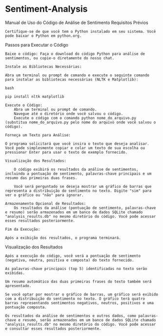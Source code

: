 # Sentiment-Analysis
 
Manual de Uso do Código de Análise de Sentimento
Requisitos Prévios

    Certifique-se de que você tem o Python instalado em seu sistema. Você pode baixar o Python em python.org.

Passos para Executar o Código

    Baixe o código: Faça o download do código Python para análise de sentimentos, ou copie-o diretamente do nosso chat.

    Instale as Bibliotecas Necessárias:

    Abra um terminal ou prompt de comando e execute o seguinte comando para instalar as bibliotecas necessárias (NLTK e Matplotlib):

    bash

    pip install nltk matplotlib

    Execute o Código:
        Abra um terminal ou prompt de comando.
        Navegue até o diretório onde você salvou o código.
        Execute o código com o comando python nome_do_arquivo.py (substitua nome_do_arquivo.py pelo nome do arquivo onde você salvou o código).

    Forneça um Texto para Análise:

    O programa solicitará que você insira o texto que deseja analisar. Você pode simplesmente copiar e colar um texto de sua escolha ou pressionar Enter para usar o texto de exemplo fornecido.

    Visualização dos Resultados:

        O código exibirá os resultados da análise de sentimentos, incluindo a pontuação de sentimento, palavras-chave principais e um resumo das primeiras duas frases.

        Você será perguntado se deseja mostrar um gráfico de barras que representa a distribuição do sentimento no texto. Digite "sim" para ver o gráfico ou "não" para ignorar.

    Armazenamento Opcional de Resultados:
        Os resultados da análise (pontuação de sentimento, palavras-chave e resumo) serão armazenados em um banco de dados SQLite chamado "analysis_results.db" no mesmo diretório do código. Você pode acessar esses resultados posteriormente.

    Fim da Execução:

    Após a exibição dos resultados, o programa terminará.

Visualização dos Resultados

    Após a execução do código, você verá a pontuação de sentimento (negativa, neutra, positiva e composta) do texto fornecido.

    As palavras-chave principais (top 5) identificadas no texto serão exibidas.

    Um resumo automático das duas primeiras frases do texto também será apresentado.

    Se você optar por mostrar o gráfico de barras, um gráfico será exibido com a distribuição do sentimento no texto. O gráfico terá quatro barras representando sentimentos negativos, neutros, positivos e uma pontuação composta.

    Os resultados da análise de sentimentos e outros dados, como palavras-chave e resumo, serão armazenados em um banco de dados SQLite chamado "analysis_results.db" no mesmo diretório do código. Você pode acessar e consultar esses resultados posteriormente.
